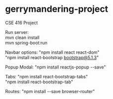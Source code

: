 # gerrymandering-project
CSE 416 Project

Run server: <br/>
mvn clean install <br />
mvn spring-boot:run

Navbar options: "npm install react react-dom"<br/>
                "npm install react-bootstrap bootstrap@5.1.3"

Popup Modal: "npm install reactjs-popup --save"

Tabs: "npm install react-bootstrap-tabs" <br/> "npm install react-bootstrap-tab"

Routes: "npm install --save browser-router"
